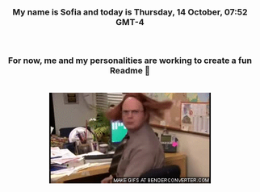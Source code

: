 


<div align="center">
<h3 >My name is Sofia and today is Thursday, 14 October, 07:52 GMT-4</h3><br>
<h3 >For now, me and my personalities are working to create a fun Readme 👋
</h3><br>
<img src='img/dwight.gif' alt='working...'/>
</div>

